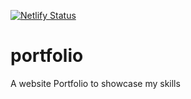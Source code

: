 [![Netlify Status](https://api.netlify.com/api/v1/badges/1792f1d3-2654-4ea4-880f-1f690d57552c/deploy-status)](https://app.netlify.com/sites/thomascodes/deploys)
# portfolio
A website Portfolio to showcase my skills 


